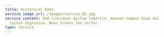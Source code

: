 ```yaml
---
title: Historical Data
service_image_url: /images/service_02.jpg
service_content: Sed tincidunt dictum lobortis. Aenean tempus diam vel augue
  luctus dignissim. Nunc ornare leo tortor.
type: service
---
```

